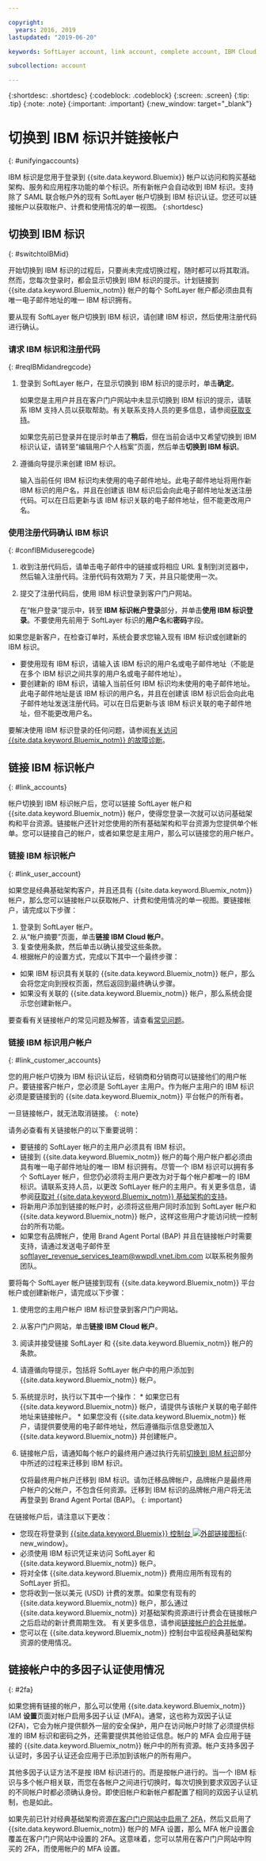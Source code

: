 ```yaml
---

copyright:
  years: 2016, 2019
lastupdated: "2019-06-20"

keywords: SoftLayer account, link account, complete account, IBM Cloud account, IBMid, switch to IBMid

subcollection: account

---
```


{:shortdesc: .shortdesc}
{:codeblock: .codeblock}
{:screen: .screen}
{:tip: .tip}
{:note: .note}
{:important: .important}
{:new_window: target="_blank"}

# 切换到 IBM 标识并链接帐户
{: #unifyingaccounts}

IBM 标识是您用于登录到 {{site.data.keyword.Bluemix}} 帐户以访问和购买基础架构、服务和应用程序功能的单个标识。所有新帐户会自动收到 IBM 标识。支持除了 SAML 联合帐户外的现有 SoftLayer 帐户切换到 IBM 标识认证。您还可以链接帐户以获取帐户、计费和使用情况的单一视图。
{:shortdesc}

## 切换到 IBM 标识
{: #switchtoIBMid}

开始切换到 IBM 标识的过程后，只要尚未完成切换过程，随时都可以将其取消。然而，您每次登录时，都会显示切换到 IBM 标识的提示。计划链接到 {{site.data.keyword.Bluemix_notm}} 帐户的每个 SoftLayer 帐户都必须由具有唯一电子邮件地址的唯一 IBM 标识拥有。

要从现有 SoftLayer 帐户切换到 IBM 标识，请创建 IBM 标识，然后使用注册代码进行确认。

### 请求 IBM 标识和注册代码
{: #reqIBMidandregcode}

1. 登录到 SoftLayer 帐户，在显示切换到 IBM 标识的提示时，单击**确定**。

   如果您是主用户并且在客户门户网站中未显示切换到 IBM 标识的提示，请联系 IBM 支持人员以获取帮助。有关联系支持人员的更多信息，请参阅[获取支持](/docs/get-support?topic=get-support-getting-customer-support)。

   如果您先前已登录并在提示时单击了**稍后**，但在当前会话中又希望切换到 IBM 标识认证，请转至“编辑用户个人档案”页面，然后单击**切换到 IBM 标识**。

2. 遵循向导提示来创建 IBM 标识。

   输入当前任何 IBM 标识均未使用的电子邮件地址。此电子邮件地址将用作新 IBM 标识的用户名，并且在创建该 IBM 标识后会向此电子邮件地址发送注册代码。可以在日后更新与该 IBM 标识关联的电子邮件地址，但不能更改用户名。

### 使用注册代码确认 IBM 标识
{: #confIBMiduseregcode}

1. 收到注册代码后，请单击电子邮件中的链接或将相应 URL 复制到浏览器中，然后输入注册代码。注册代码有效期为 7 天，并且只能使用一次。

2. 提交了注册代码后，使用 IBM 标识登录到客户门户网站。

   在“帐户登录”提示中，转至 **IBM 标识帐户登录**部分，并单击**使用 IBM 标识登录**。不要使用先前用于 SoftLayer 标识的**用户名**和**密码**字段。

如果您是新客户，在检查订单时，系统会要求您输入现有 IBM 标识或创建新的 IBM 标识。
  * 要使用现有 IBM 标识，请输入该 IBM 标识的用户名或电子邮件地址（不能是在多个 IBM 标识之间共享的用户名或电子邮件地址）。
  * 要创建新的 IBM 标识，请输入当前任何 IBM 标识均未使用的电子邮件地址。此电子邮件地址是该 IBM 标识的用户名，并且在创建该 IBM 标识后会向此电子邮件地址发送注册代码。可以在日后更新与该 IBM 标识关联的电子邮件地址，但不能更改用户名。

要解决使用 IBM 标识登录的任何问题，请参阅[有关访问 {{site.data.keyword.Bluemix_notm}} 的故障诊断](/docs/account?topic=account-accessing)。


## 链接 IBM 标识帐户
{: #link_accounts}

帐户切换到 IBM 标识帐户后，您可以链接 SoftLayer 帐户和 {{site.data.keyword.Bluemix_notm}} 帐户，使得您登录一次就可以访问基础架构和平台资源。链接帐户还针对您使用的所有基础架构和平台资源为您提供单个帐单。您可以链接自己的帐户，或者如果您是主用户，那么可以链接您的用户帐户。

### 链接 IBM 标识帐户
{: #link_user_account}

如果您是经典基础架构客户，并且还具有 {{site.data.keyword.Bluemix_notm}} 帐户，那么您可以链接帐户以获取帐户、计费和使用情况的单一视图。要链接帐户，请完成以下步骤：
1. 登录到 SoftLayer 帐户。
2. 从“帐户摘要”页面，单击**链接 IBM Cloud 帐户**。
3. 复查使用条款，然后单击以确认接受这些条款。
4. 根据帐户的设置方式，完成以下其中一个最终步骤：
  * 如果 IBM 标识具有关联的 {{site.data.keyword.Bluemix_notm}} 帐户，那么会将您定向到授权页面，然后返回到最终确认步骤。
  * 如果没有关联的 {{site.data.keyword.Bluemix_notm}} 帐户，那么系统会提示您创建新帐户。

要查看有关链接帐户的常见问题及解答，请查看[常见问题](/docs/account?topic=account-al_login)。

### 链接 IBM 标识用户帐户
{: #link_customer_accounts}

您的用户帐户切换为 IBM 标识认证后，经销商和分销商可以链接他们的用户帐户。要链接客户帐户，您必须是 SoftLayer 主用户。作为帐户主用户的 IBM 标识必须是要链接到的 {{site.data.keyword.Bluemix_notm}} 平台帐户的所有者。

一旦链接帐户，就无法取消链接。
{: note}

请务必查看有关链接帐户的以下重要说明：

  * 要链接的 SoftLayer 帐户的主用户必须具有 IBM 标识。
  * 链接到 {{site.data.keyword.Bluemix_notm}} 帐户的每个用户帐户都必须由具有唯一电子邮件地址的唯一 IBM 标识拥有。尽管一个 IBM 标识可以拥有多个 SoftLayer 帐户，但您仍必须将主用户更改为对于每个帐户都唯一的 IBM 标识。请联系支持人员，以更改 SoftLayer 帐户的主用户。有关更多信息，请参阅[获取对 {{site.data.keyword.Bluemix_notm}} 基础架构的支持](/docs/customer-portal?topic=customer-portal-customerportal_support)。
  * 将新用户添加到链接的帐户时，必须将这些用户同时添加到 SoftLayer 帐户和 {{site.data.keyword.Bluemix_notm}} 帐户，这样这些用户才能访问统一控制台的所有功能。
  * 如果您有品牌帐户，使用 Brand Agent Portal (BAP) 并且在链接帐户时需要支持，请通过发送电子邮件至 softlayer_revenue_services_team@wwpdl.vnet.ibm.com 以联系税务服务团队。

要将每个 SoftLayer 帐户链接到现有 {{site.data.keyword.Bluemix_notm}} 平台帐户或创建新帐户，请完成以下步骤：

   1. 使用您的主用户帐户 IBM 标识登录到客户门户网站。
   2. 从客户门户网站，单击**链接 IBM Cloud 帐户**。
   3. 阅读并接受链接 SoftLayer 和 {{site.data.keyword.Bluemix_notm}} 帐户的条款。
   4. 请遵循向导提示，包括将 SoftLayer 帐户中的用户添加到 {{site.data.keyword.Bluemix_notm}} 帐户。
   5. 系统提示时，执行以下其中一个操作：
     * 如果您已有 {{site.data.keyword.Bluemix_notm}} 帐户，请提供与该帐户关联的电子邮件地址来链接帐户。
     * 如果您没有 {{site.data.keyword.Bluemix_notm}} 帐户，请提供要使用的电子邮件地址，然后遵循指示信息受邀加入 {{site.data.keyword.Bluemix_notm}} 并创建帐户。
   6. 链接帐户后，请通知每个帐户的最终用户通过执行先前[切换到 IBM 标识](#switchtoIBMid)部分中所述的过程来迁移到 IBM 标识。

      仅将最终用户帐户迁移到 IBM 标识。请勿迁移品牌帐户，品牌帐户是最终用户帐户的父帐户，不包含任何资源。迁移到 IBM 标识的品牌帐户用户将无法再登录到 Brand Agent Portal (BAP)。
      {: important}

在链接帐户后，请注意以下更改：

  * 您现在将登录到 [{{site.data.keyword.Bluemix}} 控制台 ![外部链接图标](../icons/launch-glyph.svg)](https://cloud.ibm.com){: new_window}。
  * 必须使用 IBM 标识凭证来访问 SoftLayer 和 {{site.data.keyword.Bluemix_notm}} 帐户。
  * 将对全体 {{site.data.keyword.Bluemix_notm}} 费用应用所有现有的 SoftLayer 折扣。
  * 您将收到一张以美元 (USD) 计费的发票。如果您有现有的 {{site.data.keyword.Bluemix_notm}} 帐户，那么通过 {{site.data.keyword.Bluemix_notm}} 对基础架构资源进行计费会在链接帐户之后启动的新计费周期生效。
有关更多信息，请参阅[链接帐户的合并帐单](/docs/customer-portal?topic=customer-portal-unifybillaccounts)。
  * 您可以在 {{site.data.keyword.Bluemix_notm}} 控制台中监视经典基础架构资源的使用情况。

## 链接帐户中的多因子认证使用情况
{: #2fa}

如果您拥有链接的帐户，那么可以使用 {{site.data.keyword.Bluemix_notm}} IAM **设置**页面对帐户启用多因子认证 (MFA)。通常，这也称为双因子认证 (2FA)，它会为帐户提供额外一层的安全保护，用户在访问帐户时除了必须提供标准的 IBM 标识和密码之外，还需要提供其他验证信息。帐户的 MFA 会应用于链接的 {{site.data.keyword.Bluemix_notm}} 帐户中的所有资源。帐户支持多因子认证时，多因子认证还会应用于已添加到该帐户的所有用户。

其他多因子认证方法不是按 IBM 标识进行的。而是按帐户进行的。当一个 IBM 标识与多个帐户相关联，而您在各帐户之间进行切换时，每次切换到要求双因子认证的不同帐户时都必须确认身份。即使旧帐户和新帐户都配置了相同的双因子认证机制，也是如此。

如果先前已针对经典基础架构资源[在客户门户网站中启用了 2FA](/docs/customer-portal?topic=customer-portal-cp_setup-2fa)，然后又启用了 {{site.data.keyword.Bluemix_notm}} 帐户的 MFA 设置，那么 MFA 帐户设置会覆盖在客户门户网站中设置的 2FA。这意味着，您可以禁用在客户门户网站中购买的 2FA，而使用帐户的 MFA 设置。
